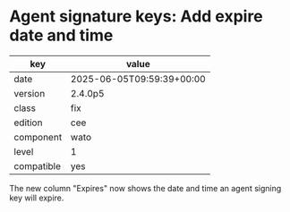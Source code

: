 [//]: # (werk v2)
# Agent signature keys: Add expire date and time

key        | value
---------- | ---
date       | 2025-06-05T09:59:39+00:00
version    | 2.4.0p5
class      | fix
edition    | cee
component  | wato
level      | 1
compatible | yes

The new column "Expires" now shows the date and time an agent signing key will
expire.
